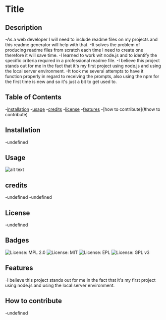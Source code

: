 # Title


## Description

-As a web developer I will need to include readme files on my projects and this readme generator will help with that.
-It solves the problem of producing readme files from scratch each time I need to create one therefore it will save time.
-I learned to work wit node.js and to identify the specific criteria required in a professional readme file.
-I believe this project stands out for me in the fact that it's my first project using node.js and using the local server environment.
-It took me several attempts to have it function properly in regard to receiving the prompts, also using the npm for the first time is new and so it's just a bit to get used to.

## Table of Contents

-[installation](#installation)
-[usage](#usage)
-[credits](#credits)
-[license](#license)
-[features](#features)
-[how to contribute](#how to contribute)



## Installation

-undefined

## Usage

![alt text](/assets/images/screenshot.png)

## credits

-undefined
-undefined

## License

-undefined

## Badges

![License: MPL 2.0](https://img.shields.io/badge/License-MPL_2.0-brightgreen.svg)
![License: MIT](https://img.shields.io/badge/License-MIT-yellow.svg)
![License: EPL](https://img.shields.io/badge/License-EPL_1.0-red.svg)
![License: GPL v3](https://img.shields.io/badge/License-GPLv3-blue.svg)


## Features

-I believe this project stands out for me in the fact that it's my first project using node.js and using the local server environment.

## How to contribute

-undefined

